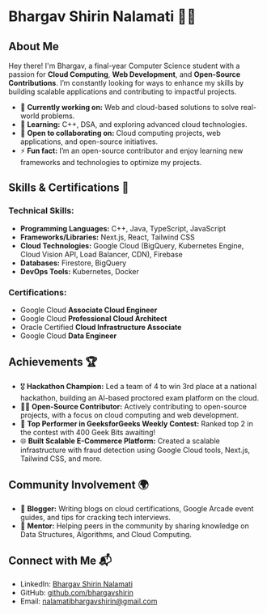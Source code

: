 # Bhargav Shirin Nalamati 👨‍💻

## About Me

Hey there! I'm Bhargav, a final-year Computer Science student with a passion for **Cloud Computing**, **Web Development**, and **Open-Source Contributions**. I’m constantly looking for ways to enhance my skills by building scalable applications and contributing to impactful projects.

- 🔭 **Currently working on:** Web and cloud-based solutions to solve real-world problems.
- 🌱 **Learning:** C++, DSA, and exploring advanced cloud technologies.
- 🤝 **Open to collaborating on:** Cloud computing projects, web applications, and open-source initiatives.
- ⚡ **Fun fact:** I’m an open-source contributor and enjoy learning new frameworks and technologies to optimize my projects.

## Skills & Certifications 🚀

### Technical Skills:
- **Programming Languages:** C++, Java, TypeScript, JavaScript
- **Frameworks/Libraries:** Next.js, React, Tailwind CSS
- **Cloud Technologies:** Google Cloud (BigQuery, Kubernetes Engine, Cloud Vision API, Load Balancer, CDN), Firebase
- **Databases:** Firestore, BigQuery
- **DevOps Tools:** Kubernetes, Docker

### Certifications:
- Google Cloud **Associate Cloud Engineer**
- Google Cloud **Professional Cloud Architect**
- Oracle Certified **Cloud Infrastructure Associate**
- Google Cloud **Data Engineer**

## Achievements 🏆

- 🎖 **Hackathon Champion:** Led a team of 4 to win 3rd place at a national hackathon, building an AI-based proctored exam platform on the cloud.
- 👨‍💻 **Open-Source Contributor:** Actively contributing to open-source projects, with a focus on cloud computing and web development.
- 🏅 **Top Performer in GeeksforGeeks Weekly Contest:** Ranked top 2 in the contest with 400 Geek Bits awaiting!
- 🌐 **Built Scalable E-Commerce Platform:** Created a scalable infrastructure with fraud detection using Google Cloud tools, Next.js, Tailwind CSS, and more.

## Community Involvement 🌍

- 💬 **Blogger:** Writing blogs on cloud certifications, Google Arcade event guides, and tips for cracking tech interviews. 
- 🚀 **Mentor:** Helping peers in the community by sharing knowledge on Data Structures, Algorithms, and Cloud Computing.

## Connect with Me 📬
- LinkedIn: [Bhargav Shirin Nalamati](https://www.linkedin.com/in/bhargav-shirin-nalamati-34092a263/)
- GitHub: [github.com/bhargavshirin](https://github.com/bhargavshirin)
- Email: nalamatibhargavshirin@gmail.com

